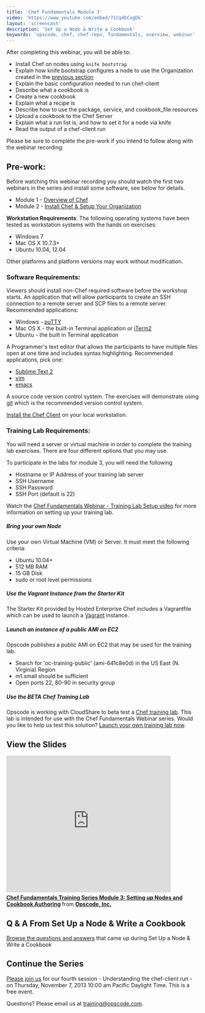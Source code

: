 ```yaml
---
title: 'Chef Fundamentals Module 3'
video: 'https://www.youtube.com/embed/71Cq4bCxgDk'
layout: 'screencast'
description: 'Set Up a Node & Write a Cookbook'
keywords: 'opscode, chef, chef-repo, fundamentals, overview, webinar'
---
```


After completing this webinar, you will be able to:

- Install Chef on nodes using `knife bootstrap`
- Explain how knife bootstrap configures a node to use the Organization created in the [previous section][fundi-week-2]
- Explain the basic configuration needed to run chef-client
- Describe what a cookbook is
- Create a new cookbook
- Explain what a recipe is
- Describe how to use the package, service, and cookbook_file resources
- Upload a cookbook to the Chef Server
- Explain what a run list is, and how to set it for a node via knife
- Read the output of a chef-client run 


Please be sure to complete the pre-work if you intend to follow along with the webinar recording:

## Pre-work:

Before watching this webinar recording you should watch the first two webinars in the series and install some software, see below for details.

- Module 1 - [Overview of Chef][fundi-week-1]
- Module 2 - [Install Chef & Setup Your Organization][fundi-week-2]

**Workstation Requirements**: The following operating systems have been tested as workstation systems with the hands on exercises:

- Windows 7
- Mac OS X 10.7.3+
- Ubuntu 10.04, 12.04

Other platforms and platform versions may work without modification.

### Software Requirements:

Viewers should install non-Chef required software before the workshop starts.
An application that will allow participants to create an SSH connection to a remote server and SCP files to a remote server.  Recommended applications:

- Windows - [puTTY][puTTY]
- Mac OS X - the built-in Terminal application or [iTerm2][iTerm2]
- Ubuntu - the built in Terminal application

A Programmer's text editor that allows the participants to have multiple files open at one time and includes syntax highlighting.  Recommended applications, pick one:

- [Sublime Text 2][sublime-text-2]
- [vim][vim]
- [emacs][emacs]

A source code version control system.  The exercises will demonstrate using [git][git] which is the recommended version control system.

[Install the Chef Client][omnibus-installer] on your local workstation.

### Training Lab Requirements:

You will need a server or virtual machine in order to complete the training lab exercises.  There are four different options that you may use.

To participate in the labs for module 3, you will need the following

- Hostname or IP Address of your training lab server
- SSH Username 
- SSH Password
- SSH Port (default is 22)

Watch the [Chef Fundamentals Webinar - Training Lab Setup video][youtube-training-lab] for more information on setting up your training lab.

##### Bring your own Node

Use your own Virtual Machine (VM) or Server.  It must meet the following criteria:

- Ubuntu 10.04+
- 512 MB RAM
- 15 GB Disk
- sudo or root level permissions

##### Use the Vagrant Instance from the Starter Kit

The Starter Kit provided by Hosted Enterprise Chef includes a Vagrantfile which can be used to launch a [Vagrant][vagrantup] instance.

##### Launch an instance of a public AMI on EC2

Opscode publishes a public AMI on EC2 that may be used for the training lab.

- Search for 'oc-training-public' (ami-641c8e0d) in the US East (N. Virginia) Region
- m1.small should be sufficient
- Open ports 22, 80-90 in security group

##### Use the BETA Chef Training Lab

Opscode is working with CloudShare to beta test a [Chef training lab][chef-lab].  This lab is intended for use with the Chef Fundamentals Webinar series.  Would you like to help us test this solution?  [Launch your own training lab now][chef-lab].

## View the Slides

<iframe src="http://www.slideshare.net/slideshow/embed_code/27791349" width="427" height="356" frameborder="0" marginwidth="0" marginheight="0" scrolling="no" style="border:1px solid #CCC;border-width:1px 1px 0;margin-bottom:5px" allowfullscreen> </iframe> <div style="margin-bottom:5px"> <strong> <a href="https://www.slideshare.net/opscode/week-3-setup-node-and-write-cookbook" title="Chef Fundamentals Training Series Module 3: Setting up Nodes and Cookbook Authoring" target="_blank">Chef Fundamentals Training Series Module 3: Setting up Nodes and Cookbook Authoring</a> </strong> from <strong><a href="http://www.slideshare.net/opscode" target="_blank">Opscode, Inc.</a></strong> </div>

## Q & A From Set Up a Node & Write a Cookbook

[Browse the questions and answers][fundi-week-3-qa] that came up during Set Up a Node & Write a Cookbook

## Continue the Series

[Please join us][week-4-signup] for our fourth session - Understanding the chef-client run - on Thursday, November 7, 2013 10:00 am Pacific Daylight Time. This is a free event.

Questions? Please email us at [training@opscode.com][trainging-at-opscode-com].

[fundi-week-1]: /screencasts/fundi-webinar-week-1
[fundi-week-2]: /screencasts/fundi-webinar-week-2
[puTTY]: http://www.chiark.greenend.org.uk/~sgtatham/putty/download.html
[iTerm2]: http://www.iterm2.com/#/section/home
[sublime-text-2]: http://www.sublimetext.com/
[vim]: http://www.vim.org/
[emacs]: http://www.gnu.org/software/emacs/
[git]: http://git-scm.com/
[trainging-at-opscode-com]: mailto:training@opscode.com
[omnibus-installer]: http://www.opscode.com/chef/install/
[chef-lab]: http://opscode-cheflab.herokuapp.com/attend
[vagrantup]:  http://vagrantup.com
[youtube-training-lab]: http://youtu.be/4RrzK1ozitE
[week-4-signup]: http://pages.opscode.com/20131107-chef-fundamentals-module-4.html
[fundi-week-3-qa]: http://pages.opscode.com/rs/opscode/images/Chef%20Fundamentals%20Webinar%20Module%203%20QA.pdf
